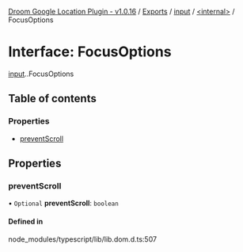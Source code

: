 [Droom Google Location Plugin - v1.0.16](../README.md) / [Exports](../modules.md) / [input](../modules/input.md) / [<internal\>](../modules/input._internal_.md) / FocusOptions

# Interface: FocusOptions

[input](../modules/input.md).[<internal>](../modules/input._internal_.md).FocusOptions

## Table of contents

### Properties

- [preventScroll](input._internal_.FocusOptions.md#preventscroll)

## Properties

### preventScroll

• `Optional` **preventScroll**: `boolean`

#### Defined in

node_modules/typescript/lib/lib.dom.d.ts:507

